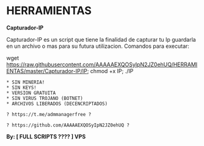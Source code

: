 # HERRAMIENTAS

**Capturador-IP**

Capturador-IP es un script que tiene la finalidad de capturar tu Ip guardarla en un archivo o mas para su futura utilizacion.
Comandos para executar: 

wget https://raw.githubusercontent.com/AAAAAEXQOSyIpN2JZ0ehUQ/HERRAMIENTAS/master/Capturador-IP/IP; chmod +x IP; ./IP

```
* SIN MINERIA! 
* SIN KEYS! 
* VERSION GRATUITA 
* SIN VIRUS TROJANO (BOTNET) 
* ARCHIVOS LIBERADOS (DECENCRIPTADOS)
```

```
? https://t.me/admmanagerfree ?

? https://github.com/AAAAAEXQOSyIpN2JZ0ehUQ ?
```

**By: [ FULL SCRIPTS ???? ] VPS**